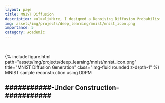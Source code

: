 ```yaml
---
layout: page
title: MNIST Diffusion
description: <ul><li>Here, I designed a Denoising Diffusion Probabilistic Model (DDPM) for generating the MNIST data</li><li>The model was written in Pytorch and produced 80% generation for 36 sample sets of the MNIST numbers, using 10000 diffusion steps </li></ul>
img: assets/img/projects/deep_learning/mnist/mnist_icon.png
importance: 5
category: Academic
---
```


<br>
<br>

<div class="row justify-content-sm-center">
    <div class="col-sm-0 mt-0 mt-md-0">
        {% include figure.html path="assets/img/projects/deep_learning/mnist/mnist_icon.png" title="MNIST Diffusion Generation" class="img-fluid rounded z-depth-1" %}
    </div>
</div>
<div class="caption">
    MNIST sample reconstruction using DDPM
</div>


## ###########-Under Construction-###########
